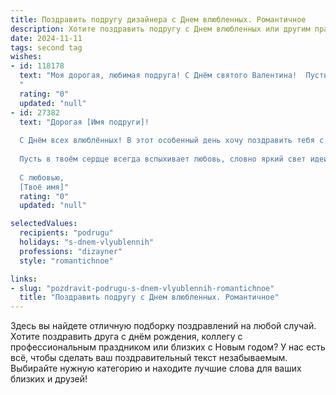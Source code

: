 ```yaml
---
title: Поздравить подругу дизайнера с Днем влюбленных. Романтичное
description: Хотите поздравить подругу с Днем влюбленных или другим праздником? Наш ИИ создаст незабываемое поздравление, а вы обязательно выделитесь среди других.  
date: 2024-11-11
tags: second tag
wishes:
- id: 118178
  text: "Моя дорогая, любимая подруга! С Днём святого Валентина!  Пусть этот день будет полон ярких красок, вдохновения и, конечно же, любви – такой же прекрасной и неповторимой, как твои дизайнерские шедевры.  Желаю тебе океана нежности,  безграничного счастья и того самого человека, который оценит твою уникальность и талант.  Целую!
  "
  rating: "0"
  updated: "null"
- id: 27382
  text: "Дорогая [Имя подруги]!
  
  С Днём всех влюблённых! В этот особенный день хочу поздравить тебя с твоей фантастической способностью наполнять мир яркими красками и нежными ощущениями. Ты, как истинный дизайнер, создаёшь не только удивительные вещи, но и моменты счастья, которые остаются в сердцах людей навсегда.
  
  Пусть в твоём сердце всегда вспыхивает любовь, словно яркий свет идеи, и пусть каждый твой день будет полон вдохновения и романтики. Желаю, чтобы твоя жизнь была яркой картиной, в которой место только для самых трепетных чувств и удивительных свершений.
  
  С любовью,
  [Твоё имя]"
  rating: "0"
  updated: "null"

selectedValues:
  recipients: "podrugu"
  holidays: "s-dnem-vlyublennih"
  professions: "dizayner"
  style: "romantichnoe"

links:
- slug: "pozdravit-podrugu-s-dnem-vlyublennih-romantichnoe"
  title: "Поздравить подругу с Днем влюбленных. Романтичное"
---
```


Здесь вы найдете отличную подборку поздравлений на любой случай.
Хотите поздравить друга с днём рождения, коллегу с профессиональным праздником или близких с Новым годом? У нас есть всё, чтобы сделать ваш поздравительный текст незабываемым. Выбирайте нужную категорию и находите лучшие слова для ваших близких и друзей!

